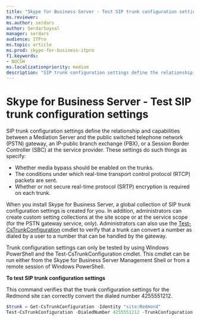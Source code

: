 ```yaml
---
title: "Skype for Business Server - Test SIP trunk configuration settings"
ms.reviewer: 
ms.author: serdars
author: SerdarSoysal
manager: serdars
audience: ITPro
ms.topic: article
ms.prod: skype-for-business-itpro
f1.keywords:
- NOCSH
ms.localizationpriority: medium
description: "SIP trunk configuration settings define the relationship and capabilities between a Mediation Server and the PST) gateway, a PBX, or an SBC at the service provider. "
---
```


# Skype for Business Server - Test SIP trunk configuration settings

SIP trunk configuration settings define the relationship and capabilities between a Mediation Server and the public switched telephone network (PSTN) gateway, an IP-public branch exchange (PBX), or a Session Border Controller (SBC) at the service provider. These settings do such things as specify:

- Whether media bypass should be enabled on the trunks.
- The conditions under which real-time transport control protocol (RTCP) packets are sent.
- Whether or not secure real-time protocol (SRTP) encryption is required on each trunk.

When you install Skype for Business Server, a global collection of SIP trunk configuration settings is created for you. In addition, administrators can create custom setting collections at the site scope or at the service scope (for the PSTN gateway service, only). Administrators can also use the [Test-CsTrunkConfiguration](/powershell/module/skype/Test-CsTrunkConfiguration) cmdlet to verify that a trunk can convert a number as dialed by a user to a number that can be handled by the gateway.

Trunk configuration settings can only be tested by using Windows PowerShell and the Test-CsTrunkConfiguration cmdlet. This cmdlet can be run either from the Skype for Business Server Management Shell or from a remote session of Windows PowerShell. 

**To test SIP trunk configuration settings**

This command verifies that the trunk configuration settings for the Redmond site can correctly convert the dialed number 4255551212.

```PowerShell
$trunk = Get-CsTrunkConfiguration -Identity "site:Redmond"
Test-CsTrunkConfiguration -DialedNumber 4255551212 -TrunkConfiguration $trunk
```
